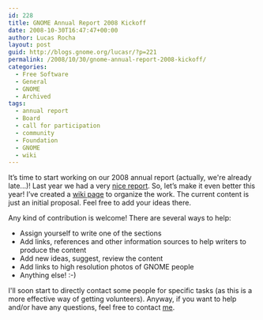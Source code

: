 ```yaml
---
id: 228
title: GNOME Annual Report 2008 Kickoff
date: 2008-10-30T16:47:47+00:00
author: Lucas Rocha
layout: post
guid: http://blogs.gnome.org/lucasr/?p=221
permalink: /2008/10/30/gnome-annual-report-2008-kickoff/
categories:
  - Free Software
  - General
  - GNOME
  - Archived
tags:
  - annual report
  - Board
  - call for participation
  - community
  - Foundation
  - GNOME
  - wiki
---
```

It’s time to start working on our 2008 annual report (actually, we're already
late...)! Last year we had a very [nice
report](http://foundation.gnome.org/about/gnome_annual_report_2007.pdf). So,
let’s make it even better this year! I’ve created a [wiki
page](http://live.gnome.org/FoundationBoard/AnnualReport2008) to organize the
work. The current content is just an initial proposal. Feel free to add your
ideas there.

Any kind of contribution is welcome! There are several ways to help:

  * Assign yourself to write one of the sections
  * Add links, references and other information sources to help writers to
  produce the content
  * Add new ideas, suggest, review the content
  * Add links to high resolution photos of GNOME people
  * Anything else! :-)

I'll soon start to directly contact some people for specific tasks (as this is
a more effective way of getting volunteers). Anyway, if you want to
help and/or have any questions, feel free to contact
[me](http://live.gnome.org/LucasRocha).
